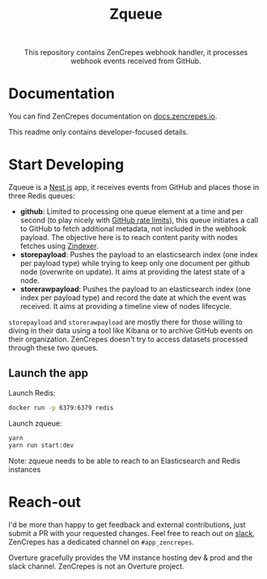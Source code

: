 <h1 align="center"> Zqueue </h1><br>

<p align="center">
This repository contains ZenCrepes webhook handler, it processes webhook events received from GitHub.
</p>

# Documentation

You can find ZenCrepes documentation on [docs.zencrepes.io](https://docs.zencrepes.io/).

This readme only contains developer-focused details.

# Start Developing

Zqueue is a [Nest.js](http://nestjs.com/) app, it receives events from GitHub and places those in three Redis queues:

- **github**: Limited to processing one queue element at a time and per second (to play nicely with [GitHub rate limits](https://developer.github.com/v3/#rate-limiting)), this queue initiates a call to GitHub to fetch additional metadata, not included in the webhook payload. The objective here is to reach content parity with nodes fetches using [Zindexer](http://github.com/zencrepes/zindexer).
- **storepayload**: Pushes the payload to an elasticsearch index (one index per payload type) while trying to keep only one document per github node (overwrite on update). It aims at providing the latest state of a node.
- **storerawpayload**: Pushes the payload to an elasticsearch index (one index per payload type) and record the date at which the event was received. It aims at providing a timeline view of nodes lifecycle.

`storepayload` and `storerawpayload` are mostly there for those willing to diving in their data using a tool like Kibana or to archive GitHub events on their organization. ZenCrepes doesn't try to access datasets processed through these two queues.

## Launch the app

Launch Redis:

```bash
docker run -p 6379:6379 redis
```

Launch zqueue:

```bash
yarn
yarn run start:dev
```

Note: zqueue needs to be able to reach to an Elasticsearch and Redis instances

# Reach-out

I'd be more than happy to get feedback and external contributions, just submit a PR with your requested changes. Feel free to reach out on [slack](http://slack.overture.bio/), ZenCrepes has a dedicated channel on `#app_zencrepes`.

Overture gracefully provides the VM instance hosting dev & prod and the slack channel. ZenCrepes is not an Overture project.
